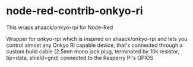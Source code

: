 # node-red-contrib-onkyo-ri
This wraps ahaack/onkyo-rpi for Node-Red

Wrapper for onkyo-rpi which is inspired on ahaack/onkyo-rpi and lets you control almost any Onkyo Ri capable device, that's connected through a custom build cable (2.5mm mono jack plug, terminated by 10k resistor, tip=data, shield=gnd) connected to the Rasperry Pi's GPIOS
